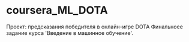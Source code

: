 # coursera_ML_DOTA
Проект: предсказания победителя в онлайн-игре DOTA
Финальноее задание курса 'Введение в машинное обучение'.
